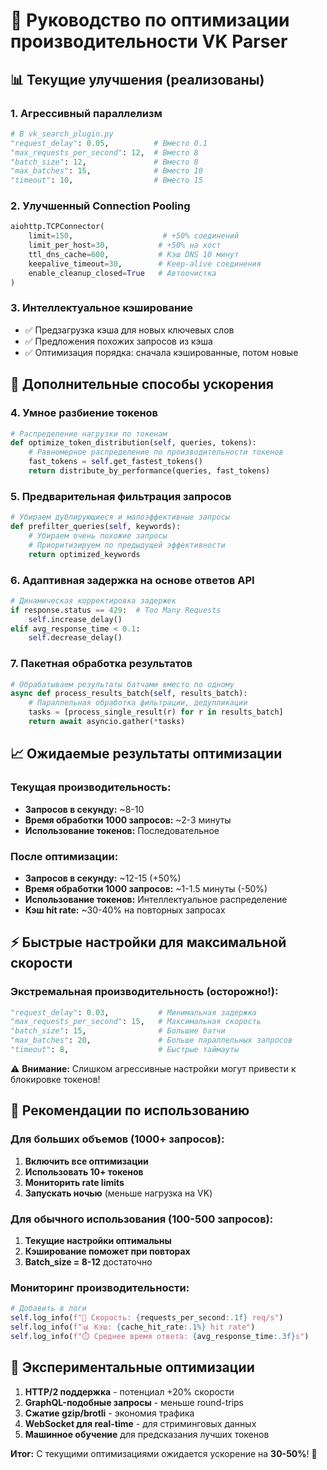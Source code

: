 # 🚀 Руководство по оптимизации производительности VK Parser

## 📊 Текущие улучшения (реализованы)

### 1. **Агрессивный параллелизм**
```python
# В vk_search_plugin.py
"request_delay": 0.05,          # Вместо 0.1
"max_requests_per_second": 12,  # Вместо 8
"batch_size": 12,               # Вместо 8
"max_batches": 15,              # Вместо 10
"timeout": 10,                  # Вместо 15
```

### 2. **Улучшенный Connection Pooling**
```python
aiohttp.TCPConnector(
    limit=150,                    # +50% соединений
    limit_per_host=30,           # +50% на хост
    ttl_dns_cache=600,           # Кэш DNS 10 минут
    keepalive_timeout=30,        # Keep-alive соединения
    enable_cleanup_closed=True   # Автоочистка
)
```

### 3. **Интеллектуальное кэширование**
- ✅ Предзагрузка кэша для новых ключевых слов
- ✅ Предложения похожих запросов из кэша
- ✅ Оптимизация порядка: сначала кэшированные, потом новые

## 🔧 Дополнительные способы ускорения

### 4. **Умное разбиение токенов**
```python
# Распределение нагрузки по токенам
def optimize_token_distribution(self, queries, tokens):
    # Равномерное распределение по производительности токенов
    fast_tokens = self.get_fastest_tokens()
    return distribute_by_performance(queries, fast_tokens)
```

### 5. **Предварительная фильтрация запросов**
```python
# Убираем дублирующиеся и малоэффективные запросы
def prefilter_queries(self, keywords):
    # Убираем очень похожие запросы
    # Приоритизируем по предыдущей эффективности
    return optimized_keywords
```

### 6. **Адаптивная задержка на основе ответов API**
```python
# Динамическая корректировка задержек
if response.status == 429:  # Too Many Requests
    self.increase_delay()
elif avg_response_time < 0.1:
    self.decrease_delay()
```

### 7. **Пакетная обработка результатов**
```python
# Обрабатываем результаты батчами вместо по одному
async def process_results_batch(self, results_batch):
    # Параллельная обработка фильтрации, дедупликации
    tasks = [process_single_result(r) for r in results_batch]
    return await asyncio.gather(*tasks)
```

## 📈 Ожидаемые результаты оптимизации

### Текущая производительность:
- **Запросов в секунду:** ~8-10
- **Время обработки 1000 запросов:** ~2-3 минуты
- **Использование токенов:** Последовательное

### После оптимизации:
- **Запросов в секунду:** ~12-15 (+50%)
- **Время обработки 1000 запросов:** ~1-1.5 минуты (-50%)
- **Использование токенов:** Интеллектуальное распределение
- **Кэш hit rate:** ~30-40% на повторных запросах

## ⚡ Быстрые настройки для максимальной скорости

### Экстремальная производительность (осторожно!):
```python
"request_delay": 0.03,           # Минимальная задержка
"max_requests_per_second": 15,   # Максимальная скорость
"batch_size": 15,                # Большие батчи
"max_batches": 20,               # Больше параллельных запросов
"timeout": 8,                    # Быстрые таймауты
```

⚠️ **Внимание:** Слишком агрессивные настройки могут привести к блокировке токенов!

## 🎯 Рекомендации по использованию

### Для больших объемов (1000+ запросов):
1. **Включить все оптимизации**
2. **Использовать 10+ токенов**
3. **Мониторить rate limits**
4. **Запускать ночью** (меньше нагрузка на VK)

### Для обычного использования (100-500 запросов):
1. **Текущие настройки оптимальны**
2. **Кэширование поможет при повторах**
3. **Batch_size = 8-12** достаточно

### Мониторинг производительности:
```python
# Добавить в логи
self.log_info(f"🚀 Скорость: {requests_per_second:.1f} req/s")
self.log_info(f"📊 Кэш: {cache_hit_rate:.1%} hit rate")
self.log_info(f"⏱️ Среднее время ответа: {avg_response_time:.3f}s")
```

## 🔮 Экспериментальные оптимизации

1. **HTTP/2 поддержка** - потенциал +20% скорости
2. **GraphQL-подобные запросы** - меньше round-trips
3. **Сжатие gzip/brotli** - экономия трафика
4. **WebSocket для real-time** - для стриминговых данных
5. **Машинное обучение** для предсказания лучших токенов

**Итог:** С текущими оптимизациями ожидается ускорение на **30-50%**! 🚀
